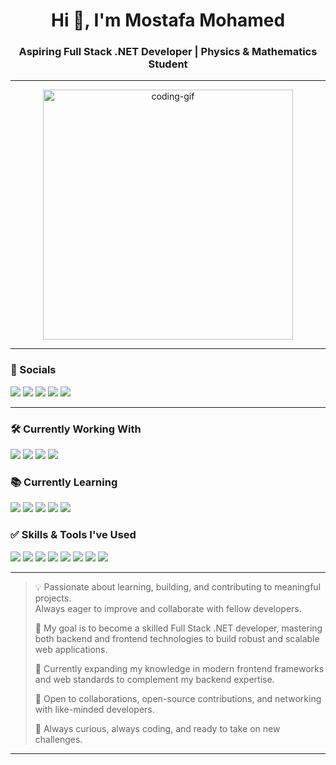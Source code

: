 <h1 align="center">Hi 👋, I'm Mostafa Mohamed</h1>
<h3 align="center">Aspiring Full Stack .NET Developer | Physics & Mathematics Student</h3>

---

<p align="center">
  <img src="https://i.gifer.com/hGg.gif" alt="coding-gif" width="400"/>
</p>

---


### 🔗 Socials
<p align="left">
  <a href="https://github.com/mostafaM99D" target="_blank"><img src="https://img.shields.io/badge/GitHub-000?style=for-the-badge&logo=github&logoColor=white" /></a>
  <a href="https://www.linkedin.com/in/mostafa-mohammed-a248282ba/" target="_blank"><img src="https://img.shields.io/badge/LinkedIn-0077B5?style=for-the-badge&logo=linkedin&logoColor=white" /></a>
  <a href="https://www.instagram.com/mostafam99d/" target="_blank"><img src="https://img.shields.io/badge/Instagram-E4405F?style=for-the-badge&logo=instagram&logoColor=white" /></a>
  <a href="https://web.facebook.com/Mostafa123845Mostafa/" target="_blank"><img src="https://img.shields.io/badge/Facebook-1877F2?style=for-the-badge&logo=facebook&logoColor=white" /></a>
  <a href="mailto:mostafamohmmed513@gmail.com" target="_blank"><img src="https://img.shields.io/badge/Gmail-D14836?style=for-the-badge&logo=gmail&logoColor=white" /></a>
</p>

---

### 🛠️ Currently Working With
<p align="left">
  <img src="https://img.shields.io/badge/.NET_Framework-512BD4?style=for-the-badge&logo=dotnet&logoColor=white" />
  <img src="https://img.shields.io/badge/EF%20Core-6C3483?style=for-the-badge&logo=.net&logoColor=white" />
  <img src="https://img.shields.io/badge/LINQ-512BD4?style=for-the-badge&logo=dotnet&logoColor=white" />
  <img src="https://img.shields.io/badge/SQL_Server-CC2927?style=for-the-badge&logo=microsoftsqlserver&logoColor=white" />
</p>

### 📚 Currently Learning
<p align="left">
  <img src="https://img.shields.io/badge/HTML5-E34F26?style=for-the-badge&logo=html5&logoColor=white" />
  <img src="https://img.shields.io/badge/CSS3-1572B6?style=for-the-badge&logo=css3&logoColor=white" />
  <img src="https://img.shields.io/badge/JavaScript-F7DF1E?style=for-the-badge&logo=javascript&logoColor=black" />
  <img src="https://img.shields.io/badge/Angular-DD0031?style=for-the-badge&logo=angular&logoColor=white" />
  <img src="https://img.shields.io/badge/.NET-512BD4?style=for-the-badge&logo=dotnet&logoColor=white" />
</p>

### ✅ Skills & Tools I've Used
<p align="left">
  <img src="https://img.shields.io/badge/C++-00599C?style=for-the-badge&logo=c%2b%2b&logoColor=white" />
  <img src="https://img.shields.io/badge/CSharp-239120?style=for-the-badge&logo=csharp&logoColor=white" />
  <img src="https://img.shields.io/badge/OOP-0A66C2?style=for-the-badge&logo=codefactor&logoColor=white" />
  <img src="https://img.shields.io/badge/Data_Structure-1E90FF?style=for-the-badge&logo=codeforces&logoColor=white" />
  <img src="https://img.shields.io/badge/Windows_Forms-0078D6?style=for-the-badge&logo=windows&logoColor=white" />
  <img src="https://img.shields.io/badge/Windows_Services-0078D6?style=for-the-badge&logo=windows&logoColor=white" />
  <img src="https://img.shields.io/badge/REST_API-6DB33F?style=for-the-badge&logo=spring&logoColor=white" />
  <img src="https://img.shields.io/badge/SOLID_Principles-000000?style=for-the-badge&logo=codeforces&logoColor=white" />
</p>

---

> 💡 Passionate about learning, building, and contributing to meaningful projects.  
> Always eager to improve and collaborate with fellow developers.  
>  
> 🚀 My goal is to become a skilled Full Stack .NET developer, mastering both backend and frontend technologies to build robust and scalable web applications.  
>  
> 🌱 Currently expanding my knowledge in modern frontend frameworks and web standards to complement my backend expertise.  
>  
> 🤝 Open to collaborations, open-source contributions, and networking with like-minded developers.  
>  
> 🔭 Always curious, always coding, and ready to take on new challenges.

---
